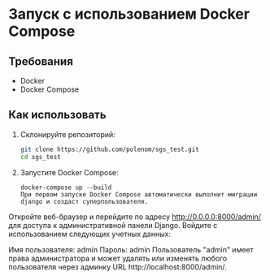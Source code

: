 # Запуск с использованием Docker Compose

## Требования

- Docker
- Docker Compose

## Как использовать

1. Склонируйте репозиторий:

   ```bash
   git clone https://github.com/polenom/sgs_test.git
   cd sgs_test
   ```
2. Запустите Docker Compose:
   ```
   docker-compose up --build
   При первом запуске Docker Compose автоматически выполнит миграции
   django и создаст суперпользователя.
   ```


Откройте веб-браузер и перейдите по адресу http://0.0.0.0:8000/admin/ 
для доступа к административной панели Django.
Войдите с использованием следующих учетных данных:

Имя пользователя: admin
Пароль: admin
Пользователь "admin" имеет права администратора и может удалять или изменять любого пользователя через админку URL http://localhost:8000/admin/.



